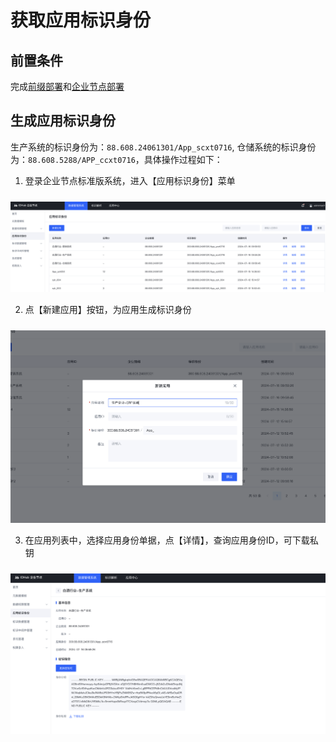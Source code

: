 # 获取应用标识身份

## 前置条件

完成[前缀部署](../3-develop-env/index#企业前缀申请)和[企业节点部署](../3-develop-env/index#企业节点安装步骤)

## 生成应用标识身份
生产系统的标识身份为：`88.608.24061301/App_scxt0716`, 仓储系统的标识身份为：`88.608.5288/APP_ccxt0716`，具体操作过程如下：

1. 登录企业节点标准版系统，进入【应用标识身份】菜单

<center><img src="./images/app-list.png" style="margin-top: 10px"/></center>

2. 点【新建应用】按钮，为应用生成标识身份

<center><img src="./images/add-app.png" style="margin-top: 10px"/></center>

3. 在应用列表中，选择应用身份单据，点【详情】，查询应用身份ID，可下载私钥

<center><img src="./images/app-detail.png" style="margin-top: 10px"/></center>